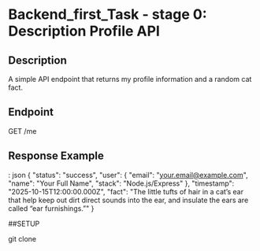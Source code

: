 # Backend_first_Task - stage 0: Description Profile API

## Description
A simple API endpoint that returns my profile information and a random cat fact.

## Endpoint
GET /me

## Response Example
: json
{
  "status": "success",
  "user": {
    "email": "your.email@example.com",
    "name": "Your Full Name",
    "stack": "Node.js/Express"
  },
  "timestamp": "2025-10-15T12:00:00.000Z",
  "fact": "The little tufts of hair in a cat’s ear that help keep out dirt direct sounds into the ear, and insulate the ears are called “ear furnishings.”"
}


##SETUP

git clone
